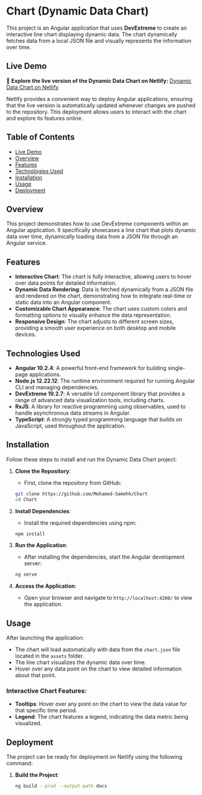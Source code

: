 # Chart (Dynamic Data Chart)

This project is an Angular application that uses **DevExtreme** to create an interactive line chart displaying dynamic data. The chart dynamically fetches data from a local JSON file and visually represents the information over time.

## Live Demo

🚀 **Explore the live version of the Dynamic Data Chart on Netlify:** [Dynamic Data Chart on Netlify](https://data-chart.netlify.app/)

Netlify provides a convenient way to deploy Angular applications, ensuring that the live version is automatically updated whenever changes are pushed to the repository. This deployment allows users to interact with the chart and explore its features online.

## Table of Contents

- [Live Demo](#live-demo)
- [Overview](#overview)
- [Features](#features)
- [Technologies Used](#technologies-used)
- [Installation](#installation)
- [Usage](#usage)
- [Deployment](#deployment)

## Overview

This project demonstrates how to use DevExtreme components within an Angular application. It specifically showcases a line chart that plots dynamic data over time, dynamically loading data from a JSON file through an Angular service.

## Features

- **Interactive Chart**: The chart is fully interactive, allowing users to hover over data points for detailed information.
- **Dynamic Data Rendering**: Data is fetched dynamically from a JSON file and rendered on the chart, demonstrating how to integrate real-time or static data into an Angular component.
- **Customizable Chart Appearance**: The chart uses custom colors and formatting options to visually enhance the data representation.
- **Responsive Design**: The chart adjusts to different screen sizes, providing a smooth user experience on both desktop and mobile devices.

## Technologies Used

- **Angular 10.2.4**: A powerful front-end framework for building single-page applications.
- **Node.js 12.22.12**: The runtime environment required for running Angular CLI and managing dependencies.
- **DevExtreme 19.2.7**: A versatile UI component library that provides a range of advanced data visualization tools, including charts.
- **RxJS**: A library for reactive programming using observables, used to handle asynchronous data streams in Angular.
- **TypeScript**: A strongly typed programming language that builds on JavaScript, used throughout the application.

## Installation

Follow these steps to install and run the Dynamic Data Chart project:

1. **Clone the Repository**:
    - First, clone the repository from GitHub:
    ```bash
    git clone https://github.com/Mohamed-Samehh/Chart
    cd Chart
    ```

2. **Install Dependencies**:
    - Install the required dependencies using npm:
    ```bash
    npm install
    ```

3. **Run the Application**:
    - After installing the dependencies, start the Angular development server:
    ```bash
    ng serve
    ```

4. **Access the Application**:
    - Open your browser and navigate to `http://localhost:4200/` to view the application.

## Usage

After launching the application:

- The chart will load automatically with data from the `chart.json` file located in the `assets` folder.
- The line chart visualizes the dynamic data over time.
- Hover over any data point on the chart to view detailed information about that point.

### Interactive Chart Features:

- **Tooltips**: Hover over any point on the chart to view the data value for that specific time period.
- **Legend**: The chart features a legend, indicating the data metric being visualized.

## Deployment

The project can be ready for deployment on Netlify using the following command:

1. **Build the Project**:
   ```bash
   ng build --prod --output-path docs
